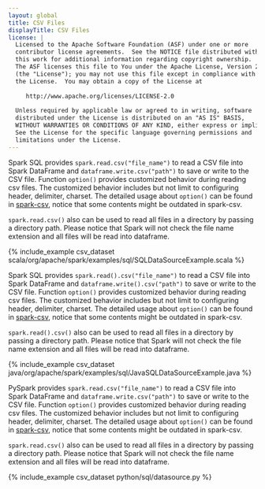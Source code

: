 ```yaml
---
layout: global
title: CSV Files
displayTitle: CSV Files
license: |
  Licensed to the Apache Software Foundation (ASF) under one or more
  contributor license agreements.  See the NOTICE file distributed with
  this work for additional information regarding copyright ownership.
  The ASF licenses this file to You under the Apache License, Version 2.0
  (the "License"); you may not use this file except in compliance with
  the License.  You may obtain a copy of the License at
 
     http://www.apache.org/licenses/LICENSE-2.0
 
  Unless required by applicable law or agreed to in writing, software
  distributed under the License is distributed on an "AS IS" BASIS,
  WITHOUT WARRANTIES OR CONDITIONS OF ANY KIND, either express or implied.
  See the License for the specific language governing permissions and
  limitations under the License.
---
```


<div class="codetabs">

<div data-lang="scala"  markdown="1">

Spark SQL provides `spark.read.csv("file_name")` to read a CSV file into Spark DataFrame and `dataframe.write.csv("path")` to save or write to the CSV file. Function `option()` provides customized behavior during reading csv files. The customized behavior includes but not limit to configuring header, delimiter, charset. The detailed usage about `option()` can be found in [spark-csv](https://github.com/databricks/spark-csv), notice that some contents might be outdated in spark-csv.

`spark.read.csv()` also can be used to read all files in a directory by passing a directory path. Please notice that Spark will not check the file name extension and all files will be read into dataframe.

{% include_example csv_dataset scala/org/apache/spark/examples/sql/SQLDataSourceExample.scala %}

</div>

<div data-lang="java"  markdown="1">

Spark SQL provides `spark.read().csv("file_name")` to read a CSV file into Spark DataFrame and `dataframe.write().csv("path")` to save or write to the CSV file. Function `option()` provides customized behavior during reading csv files. The customized behavior includes but not limit to configuring header, delimiter, charset. The detailed usage about `option()` can be found in [spark-csv](https://github.com/databricks/spark-csv), notice that some contents might be outdated in spark-csv.

`spark.read().csv()` also can be used to read all files in a directory by passing a directory path. Please notice that Spark will not check the file name extension and all files will be read into dataframe.

{% include_example csv_dataset java/org/apache/spark/examples/sql/JavaSQLDataSourceExample.java %}

</div>

<div data-lang="python"  markdown="1">

PySpark provides `spark.read.csv("file_name")` to read a CSV file into Spark DataFrame and `dataframe.write.csv("path")` to save or write to the CSV file. Function `option()` provides customized behavior during reading csv files. The customized behavior includes but not limit to configuring header, delimiter, charset. The detailed usage about `option()` can be found in [spark-csv](https://github.com/databricks/spark-csv), notice that some contents might be outdated in spark-csv.

`spark.read.csv()` also can be used to read all files in a directory by passing a directory path. Please notice that Spark will not check the file name extension and all files will be read into dataframe.

{% include_example csv_dataset python/sql/datasource.py %}

</div>

</div>
